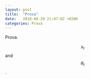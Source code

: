 ```yaml
---
layout: post
title:  "Prova"
date:   2018-08-29 21:07:02 +0200
categories: Prova
---
```

Prova.

$$ x_t $$ and $$ \theta_t $$.
